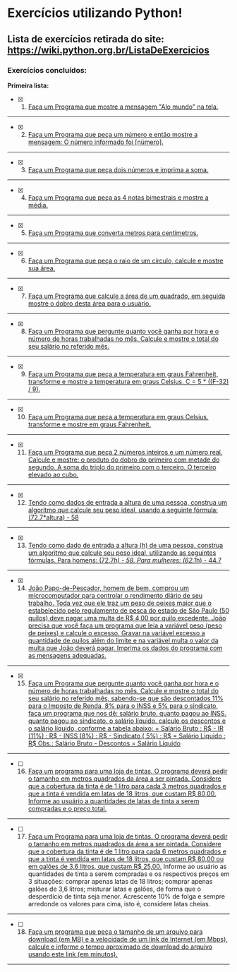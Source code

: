 # Exercícios utilizando Python!
 ## Lista de exercícios retirada do site: https://wiki.python.org.br/ListaDeExercicios
 ### Exercícios concluídos:
 **Primeira lista:**
 - [x] 1. [Faça um Programa que mostre a mensagem "Alo mundo" na tela.](https://github.com/PedroSantana2/exercicios-em-python/blob/main/primeira_lista/a_ex1.py)
 ---
 - [x] 2. [Faça um Programa que peça um número e então mostre a mensagem: O número informado foi [número].](https://github.com/PedroSantana2/exercicios-em-python/blob/main/primeira_lista/a_ex2.py)
 ---
 - [x] 3. [Faça um Programa que peça dois números e imprima a soma.](https://github.com/PedroSantana2/exercicios-em-python/blob/main/primeira_lista/a_ex3.py)
 ---
 - [x] 4. [Faça um Programa que peça as 4 notas bimestrais e mostre a média.](https://github.com/PedroSantana2/exercicios-em-python/blob/main/primeira_lista/a_ex4.py)
 ---
 - [x] 5. [Faça um Programa que converta metros para centímetros.](https://github.com/PedroSantana2/exercicios-em-python/blob/main/primeira_lista/a_ex5.py)
 ---
 - [x] 6. [Faça um Programa que peça o raio de um círculo, calcule e mostre sua área.](https://github.com/PedroSantana2/exercicios-em-python/blob/main/primeira_lista/a_ex6.py)
 ---
 - [x] 7. [Faça um Programa que calcule a área de um quadrado, em seguida mostre o dobro desta área para o usuário.](https://github.com/PedroSantana2/exercicios-em-python/blob/main/primeira_lista/a_ex7.py)
 ---
 - [x] 8. [Faça um Programa que pergunte quanto você ganha por hora e o número de horas trabalhadas no mês. Calcule e mostre o total do seu salário no referido mês.](https://github.com/PedroSantana2/exercicios-em-python/blob/main/primeira_lista/a_ex8.py)
 ---
 - [x] 9. [Faça um Programa que peça a temperatura em graus Fahrenheit, transforme e mostre a temperatura em graus Celsius. C = 5 * ((F-32) / 9).](https://github.com/PedroSantana2/exercicios-em-python/blob/main/primeira_lista/a_ex9.py)
 ---
 - [x] 10. [Faça um Programa que peça a temperatura em graus Celsius, transforme e mostre em graus Fahrenheit.](https://github.com/PedroSantana2/exercicios-em-python/blob/main/primeira_lista/b_ex10.py)
 ---
 - [x] 11. [Faça um Programa que peça 2 números inteiros e um número real. Calcule e mostre: o produto do dobro do primeiro com metade do segundo. A soma do triplo do primeiro com o terceiro. O terceiro elevado ao cubo.](https://github.com/PedroSantana2/exercicios-em-python/blob/main/primeira_lista/b_ex11.py)
---
 - [x] 12. [Tendo como dados de entrada a altura de uma pessoa, construa um algoritmo que calcule seu peso ideal, usando a seguinte fórmula: (72.7*altura) - 58](https://github.com/PedroSantana2/exercicios-em-python/blob/main/primeira_lista/b_ex12.py)
 ---
 - [x] 13. [Tendo como dado de entrada a altura (h) de uma pessoa, construa um algoritmo que calcule seu peso ideal, utilizando as seguintes fórmulas. Para homens: (72.7*h) - 58. Para mulheres: (62.1*h) - 44.7](https://github.com/PedroSantana2/exercicios-em-python/blob/main/primeira_lista/b_ex13.py)
 --- 
 - [x] 14. [João Papo-de-Pescador, homem de bem, comprou um microcomputador para controlar o rendimento diário de seu trabalho. Toda vez que ele traz um peso de peixes maior que o estabelecido pelo regulamento de pesca do estado de São Paulo (50 quilos) deve pagar uma multa de R$ 4,00 por quilo excedente. João precisa que você faça um programa que leia a variável peso (peso de peixes) e calcule o excesso. Gravar na variável excesso a quantidade de quilos além do limite e na variável multa o valor da multa que João deverá pagar. Imprima os dados do programa com as mensagens adequadas.](https://github.com/PedroSantana2/exercicios-em-python/blob/main/primeira_lista/b_ex14.py)
 --- 
 - [x] 15. [Faça um Programa que pergunte quanto você ganha por hora e o número de horas trabalhadas no mês. Calcule e mostre o total do seu salário no referido mês, sabendo-se que são descontados 11% para o Imposto de Renda, 8% para o INSS e 5% para o sindicato, faça um programa que nos dê: salário bruto. quanto pagou ao INSS. quanto pagou ao sindicato. o salário líquido. calcule os descontos e o salário líquido, conforme a tabela abaixo: + Salário Bruto : R$ - IR (11%) : R$ - INSS (8%) : R$ - Sindicato ( 5%) : R$ = Salário Liquido : R$ Obs.: Salário Bruto - Descontos = Salário Líquido](https://github.com/PedroSantana2/exercicios-em-python/blob/main/primeira_lista/b_ex15.py)
 ---
 - [ ] 16. [Faça um programa para uma loja de tintas. O programa deverá pedir o tamanho em metros quadrados da área a ser pintada. Considere que a cobertura da tinta é de 1 litro para cada 3 metros quadrados e que a tinta é vendida em latas de 18 litros, que custam R$ 80,00. Informe ao usuário a quantidades de latas de tinta a serem compradas e o preço total.](https://github.com/PedroSantana2/exercicios-em-python/blob/main/primeira_lista/b_ex16.py)
 ---
 - [ ] 17. [Faça um Programa para uma loja de tintas. O programa deverá pedir o tamanho em metros quadrados da área a ser pintada. Considere que a cobertura da tinta é de 1 litro para cada 6 metros quadrados e que a tinta é vendida em latas de 18 litros, que custam R$ 80,00 ou em galões de 3,6 litros, que custam R$ 25,00.](https://github.com/PedroSantana2/exercicios-em-python/blob/main/primeira_lista/b_ex17.py)
Informe ao usuário as quantidades de tinta a serem compradas e os respectivos preços em 3 situações:
comprar apenas latas de 18 litros;
comprar apenas galões de 3,6 litros;
misturar latas e galões, de forma que o desperdício de tinta seja menor. Acrescente 10% de folga e sempre arredonde os valores para cima, isto é, considere latas cheias.
 ---
 - [ ] 18. [Faça um programa que peça o tamanho de um arquivo para download (em MB) e a velocidade de um link de Internet (em Mbps), calcule e informe o tempo aproximado de download do arquivo usando este link (em minutos).](https://github.com/PedroSantana2/exercicios-em-python/blob/main/primeira_lista/b_ex18.py)
 ---


